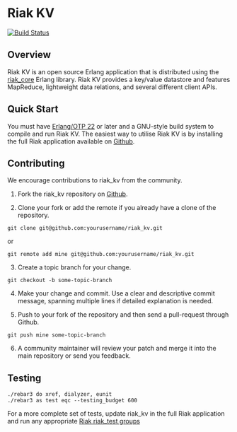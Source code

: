 # Riak KV

[![Build Status](https://github.com/basho/riak_kv/actions/workflows/erlang.yml/badge.svg?branch=develop)](https://github.com/basho/riak_kv/actions)


## Overview

Riak KV is an open source Erlang application that is distributed using the [riak_core](https://github.com/basho/riak_kv) Erlang
library. Riak KV provides a key/value datastore and features MapReduce, lightweight data relations, and several different client APIs.

## Quick Start

You must have [Erlang/OTP 22](http://erlang.org/download.html) or later and a GNU-style build system to compile and run Riak KV. The easiest way to utilise Riak KV is by installing the full Riak application available on [Github](https://github.com/basho/riak).

## Contributing

We encourage contributions to riak_kv from the community.

1) Fork the riak_kv repository on [Github](https://github.com/basho/riak_kv).

2) Clone your fork or add the remote if you already have a clone of the repository.

```
git clone git@github.com:yourusername/riak_kv.git
```
or

```
git remote add mine git@github.com:yourusername/riak_kv.git
```

3) Create a topic branch for your change.

```
git checkout -b some-topic-branch
```

4) Make your change and commit. Use a clear and descriptive commit message, spanning multiple lines if detailed explanation is needed.


5) Push to your fork of the repository and then send a pull-request through Github.

```
git push mine some-topic-branch
```

6) A community maintainer will review your patch and merge it into the main repository or send you feedback.

## Testing

```
./rebar3 do xref, dialyzer, eunit
./rebar3 as test eqc --testing_budget 600
```

For a more complete set of tests, update riak_kv in the full Riak application and run any appropriate [Riak riak_test groups](https://github.com/basho/riak_test/tree/develop-3.0/groups)
